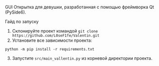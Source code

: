 GUI Открытка для девушки, разработанная с помощью фреймворка Qt (PySide6).

Гайд по запуску
1. Склонируйте проект командой ``git clone https://github.com/L0seF1fe/Valentin.git
 ``
2. Установите все зависимости проекта:
```
python -m pip install -r requirements.txt
```
3. Запустите `src/main_vallentin.py` из корневой директории проекта.
